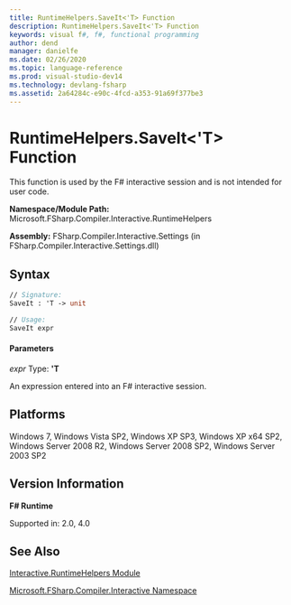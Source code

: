 ```yaml
---
title: RuntimeHelpers.SaveIt<'T> Function
description: RuntimeHelpers.SaveIt<'T> Function
keywords: visual f#, f#, functional programming
author: dend
manager: danielfe
ms.date: 02/26/2020
ms.topic: language-reference
ms.prod: visual-studio-dev14
ms.technology: devlang-fsharp
ms.assetid: 2a64284c-e90c-4fcd-a353-91a69f377be3
---
```


# RuntimeHelpers.SaveIt<'T> Function

This function is used by the F# interactive session and is not intended for user code.

**Namespace/Module Path:** Microsoft.FSharp.Compiler.Interactive.RuntimeHelpers

**Assembly:** FSharp.Compiler.Interactive.Settings (in FSharp.Compiler.Interactive.Settings.dll)


## Syntax

```fsharp
// Signature:
SaveIt : 'T -> unit

// Usage:
SaveIt expr
```

#### Parameters
*expr*
Type: **'T**


An expression entered into an F# interactive session.

## Platforms
Windows 7, Windows Vista SP2, Windows XP SP3, Windows XP x64 SP2, Windows Server 2008 R2, Windows Server 2008 SP2, Windows Server 2003 SP2


## Version Information
**F# Runtime**

Supported in: 2.0, 4.0

## See Also
[Interactive.RuntimeHelpers Module](Interactive.RuntimeHelpers-Module.md)

[Microsoft.FSharp.Compiler.Interactive Namespace](index.md)
